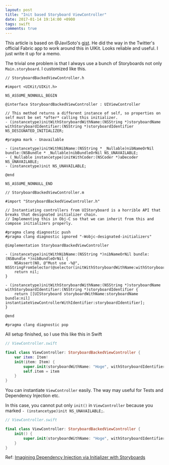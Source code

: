 ```yaml
---
layout: post
title: "Init based Storyboard ViewController"
date: 2017-01-14 19:14:00 +0900
tags: swift
comments: true
---
```


This article is based on @JaviSoto's [gist](https://gist.github.com/JaviSoto/3bfb2c9e272a1363431fdad4d9b1d7e8).
He did the way in the Twitter's official Fabric app to work around this in UIKit. Looks reliable and useful. I just write it up for a memo.

The trivial one problem is that I always use a bunch of Storyboards not only `Main.storyboard`. I customized like this.

```objc
// StoryboardBackedViewController.h

#import <UIKit/UIKit.h>

NS_ASSUME_NONNULL_BEGIN

@interface StoryboardBackedViewController : UIViewController

// This method returns a different instance of self, so properties on self must be set *after* calling this initializer.
- (instancetype)initWithStoryboardWithName:(NSString *)storyboardName withStoryboardIdentifier:(NSString *)storyboardIdentifier NS_DESIGNATED_INITIALIZER;

#pragma mark - Unavailable

- (instancetype)initWithNibName:(NSString * _Nullable)nibNameOrNil bundle:(NSBundle * _Nullable)nibBundleOrNil NS_UNAVAILABLE;
- (_Nullable instancetype)initWithCoder:(NSCoder *)aDecoder NS_UNAVAILABLE;
- (instancetype)init NS_UNAVAILABLE;

@end

NS_ASSUME_NONNULL_END
```

```objc
// StoryboardBackedViewController.m

#import "StoryboardBackedViewController.h"

// Instantiating controllers from UIStoryboard is a horrible API that breaks that designated initializer chain.
// Implementing this in Obj-C so that we can inherit from this and compose initializers properly.

#pragma clang diagnostic push
#pragma clang diagnostic ignored "-Wobjc-designated-initializers"

@implementation StoryboardBackedViewController

- (instancetype)initWithNibName:(NSString *)nibNameOrNil bundle:(NSBundle *)nibBundleOrNil {
    NSAssert(NO, @"Must use -%@", NSStringFromSelector(@selector(initWithStoryboardWithName:withStoryboardIdentifier:)));
    return nil;
}

- (instancetype)initWithStoryboardWithName:(NSString *)storyboardName withStoryboardIdentifier:(NSString *)storyboardIdentifier {
    return [[UIStoryboard storyboardWithName:storyboardName bundle:nil] instantiateViewControllerWithIdentifier:storyboardIdentifier];
}

@end

#pragma clang diagnostic pop
```

All setup finished, so I use this like this in Swift

```swift
// ViewController.swift

final class ViewController: StoryboardBackedViewController {
    var item: Item!
    init(item: Item) {
        super.init(storyboardWithName: "Hoge", withStoryboardIdentifier: "ViewController")
        self.item = item
    }
}
```

You can instantiate `ViewController` easily. The way may useful for Tests and Dependency Injection etc.

In this case, you cannot put only `init()` in `ViewController` because you marked `- (instancetype)init NS_UNAVAILABLE;`.

```swift
// ViewController.swift

final class ViewController: StoryboardBackedViewController {
    init() {
        super.init(storyboardWithName: "Hoge", withStoryboardIdentifier: "ViewController")
    }
}
```

Ref: [Imagining Dependency Injection via Initializer with Storyboards](http://holko.pl/2016/12/14/storyboards-dependency-injection/?utm_campaign=iOS%2BDev%2BWeekly&utm_medium=email&utm_source=iOS_Dev_Weekly_Issue_281)
